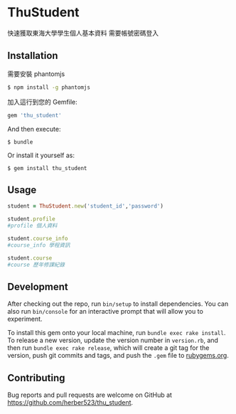 # ThuStudent
快速獲取東海大學學生個人基本資料
需要帳號密碼登入

## Installation

需要安裝 phantomjs
```bash
$ npm install -g phantomjs
```

加入這行到您的 Gemfile:


```ruby
gem 'thu_student'
```

And then execute:

    $ bundle

Or install it yourself as:

    $ gem install thu_student

## Usage

```ruby
student = ThuStudent.new('student_id','password')

student.profile
#profile 個人資料

student.course_info
#course_info 學程資訊

student.course
#course 歷年修課紀錄
```

## Development

After checking out the repo, run `bin/setup` to install dependencies. You can also run `bin/console` for an interactive prompt that will allow you to experiment.

To install this gem onto your local machine, run `bundle exec rake install`. To release a new version, update the version number in `version.rb`, and then run `bundle exec rake release`, which will create a git tag for the version, push git commits and tags, and push the `.gem` file to [rubygems.org](https://rubygems.org).

## Contributing

Bug reports and pull requests are welcome on GitHub at https://github.com/herber523/thu_student.

